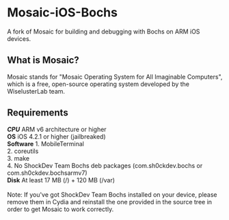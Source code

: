 # Mosaic-iOS-Bochs
A fork of Mosaic for building and debugging with Bochs on ARM iOS devices.

## What is Mosaic?
Mosaic stands for "Mosaic Operating System for All Imaginable Computers", which is a free, open-source operating system developed by the WiselusterLab team.

## Requirements
<b><i>CPU</i></b> ARM v6 architecture or higher<br>
<b>OS</b> iOS 4.2.1 or higher (jailbreaked)<br>
<b>Software</b> 1. MobileTerminal<br>
          2. coreutils<br>
          3. make<br>
          4. No ShockDev Team Bochs deb packages (com.sh0ckdev.bochs or com.sh0ckdev.bochsarmv7)<br>
<b>Disk</b> At least 17 MB (/) + 120 MB (/var)<br>
<br>
Note: If you've got ShockDev Team Bochs installed on your device, please remove them in Cydia and reinstall the one provided in the source tree in order to get Mosaic to work correctly.
